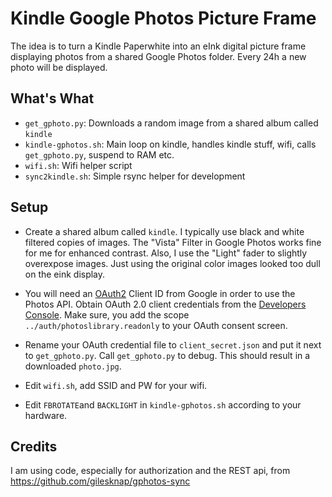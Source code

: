 # Kindle Google Photos Picture Frame
The idea is to turn a Kindle Paperwhite into an eInk digital picture frame displaying photos from a shared Google Photos folder. Every 24h a new photo will be displayed.

## What's What
* `get_gphoto.py`: Downloads a random image from a shared album called `kindle`
* `kindle-gphotos.sh`: Main loop on kindle, handles kindle stuff, wifi, calls `get_gphoto.py`, suspend to RAM etc.
* `wifi.sh`: Wifi helper script
* `sync2kindle.sh`: Simple rsync helper for development

## Setup
* Create a shared album called `kindle`. I typically use black and white filtered copies of images. The "Vista" Filter in Google Photos works fine for me for enhanced contrast. Also, I use the "Light" fader to slightly overexpose images. Just using the original color images looked too dull on the eink display.

* You will need an [OAuth2](https://developers.google.com/identity/protocols/OAuth2) Client ID from Google in order to use the Photos API. Obtain OAuth 2.0 client credentials from the [Developers Console](https://console.developers.google.com/). Make sure, you add the scope `../auth/photoslibrary.readonly` to your OAuth consent screen.

* Rename your OAuth credential file to `client_secret.json` and put it next to `get_gphoto.py`. Call `get_gphoto.py` to debug. This should result in a downloaded `photo.jpg`.

* Edit `wifi.sh`, add SSID and PW for your wifi.

* Edit `FBROTATE`and  `BACKLIGHT` in `kindle-gphotos.sh` according to your hardware.

## Credits
I am using code, especially for authorization and the REST api, from https://github.com/gilesknap/gphotos-sync
